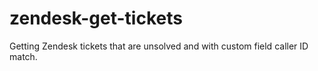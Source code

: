 zendesk-get-tickets
===================

Getting Zendesk tickets that are unsolved and with custom field caller ID match.
